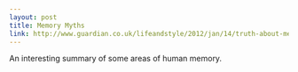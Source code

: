 ```yaml
---
layout: post
title: Memory Myths
link: http://www.guardian.co.uk/lifeandstyle/2012/jan/14/truth-about-memories-jarrett
---
```

An interesting summary of some areas of human memory.
